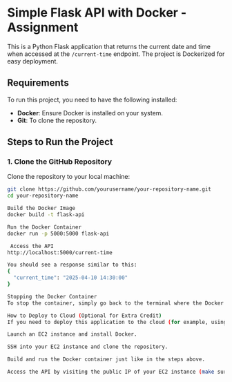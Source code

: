 # Simple Flask API with Docker - Assignment

This is a Python Flask application that returns the current date and time when accessed at the `/current-time` endpoint. The project is Dockerized for easy deployment.


## Requirements

To run this project, you need to have the following installed:

- **Docker**: Ensure Docker is installed on your system.
- **Git**: To clone the repository.

## Steps to Run the Project

### 1. Clone the GitHub Repository

Clone the repository to your local machine:

```bash
git clone https://github.com/yourusername/your-repository-name.git
cd your-repository-name

Build the Docker Image
docker build -t flask-api

Run the Docker Container
docker run -p 5000:5000 flask-api

 Access the API
http://localhost:5000/current-time

You should see a response similar to this:
{
  "current_time": "2025-04-10 14:30:00"
}

Stopping the Docker Container
To stop the container, simply go back to the terminal where the Docker container is running and press Ctrl + C. This will stop the Flask server inside the container.

How to Deploy to Cloud (Optional for Extra Credit)
If you need to deploy this application to the cloud (for example, using AWS EC2):

Launch an EC2 instance and install Docker.

SSH into your EC2 instance and clone the repository.

Build and run the Docker container just like in the steps above.

Access the API by visiting the public IP of your EC2 instance (make sure port 5000 is open in your security group).
